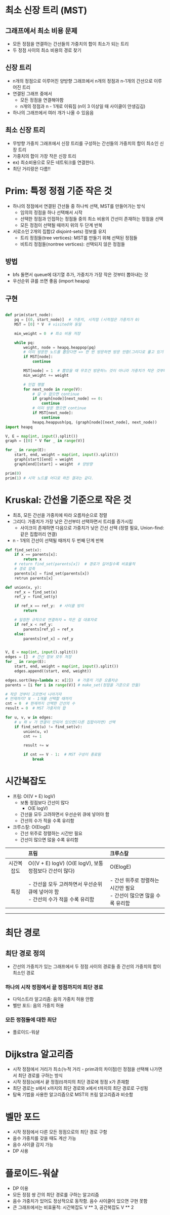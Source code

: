 # 최소 신장 트리 (MST)

## 그래프에서 최소 비용 문제

- 모든 정점을 연결하는 간선들의 가중치의 합이 최소가 되는 트리
- 두 정점 사이의 최소 비용의 경로 찾기

## 신장 트리

- n개의 정점으로 이루어진 양방향 그래프에서 n개의 정점과 n-1개의 간선으로 이루어진 트리
- 연결된 그래프 중에서
  - 모든 정점을 연결해야함
  - n개의 정점과 n - 1개로 이뤄짐 (n이 3 이상일 때 사이클이 안생김김)
- 하나의 그래프에서 여러 개가 나올 수 있음음

## 최소 신장 트리

- 무방향 가중치 그래프에서 신장 트리를 구성하는 간선들의 가중치의 합이 최소인 신장 트리
- 가중치의 합이 가장 작은 신장 트리
- ex) 최소비용으로 모든 네트워크를 연결한다.
- 최단 거리랑은 다름!!

# Prim: 특정 정점 기준 작은 것

- 하나의 정점에서 연결된 간선들 중 하나씩 선택, MST를 만들어가는 방식
  - 임의의 정점을 하나 선택해서 시작
  - 선택한 정점과 인접하는 정점들 중의 최소 비용의 간선이 존재하는 정점을 선택
  - 모든 정점이 선택될 때까지 위의 두 단계 반복
- 서로소인 2개의 집합(2 disjoint-sets) 정보를 유지
  - 트리 정점들(tree vertices): MST를 만들기 위해 선택된 정점들
  - 비트리 정점들(nontree vertices): 선택되지 않은 정점들

## 방법

- bfs 돌면서 queue에 대기열 추가, 가중치가 가장 작은 것부터 뽑아내는 것
- 우선순위 큐를 쓰면 좋음 (import heapq)

## 구현

```python

def prim(start_node):
    pq = [(0, start_node)]  # 가중치, 시작점 (시작점은 가중치가 0)
    MST = [0] * V  # visited와 동일

    min_weight = 0  # 최소 비용 저장

    while pq:
        weight, node = heapq.heappop(pq)
        # 이미 방문한 노드를 뽑았다면 => 한 번 방문하면 방문 안함(그리디로 풀고 있기 때문)
        if MST[node]:
            continue

        MST[node] = 1  # 뽑았을 때 무조건 방문하느 것이 아니라 가중치가 작은 것부터 방문하기 때문에 방문 처리를 이때 함
        min_weight += weight

        # 인접 행렬
        for next_node in range(V):
            # 갈 수 없으면 continue
            if graph[node][next_node] == 0:
                continue
            # 이미 방문 했으면 continue
            if MST[next_node]:
                continue
            heapq.heappush(pq, (graph[node][next_node], next_node))
import heapq

V, E = map(int, input().split())
graph = [[0] * V for _ in range(V)]

for _ in range(E):
    start, end, weight = map(int, input().split())
    graph[start][end] = weight
    graph[end][start] = weight  # 양방향

prim(0)
prim(1) # 시작 노드를 어디로 하든 결과는 같다.
```

# Kruskal: 간선을 기준으로 작은 것

- 최초, 모든 간선을 가중치에 따라 오름차순으로 정렬
- 그리디: 가중치가 가장 낮은 간선부터 선택하면서 트리를 증가시킴
  - 사이크이 존재하면 다음으로 가중치가 낮은 간선 선택 (정렬 필요, Union-find: 같은 집합끼리 연결)
- n - 1개의 간선이 선택될 때까지 두 번째 단계 반복

```python
def find_set(x):
    if x == parents[x]:
        return x
    # return find_set(parents[x])  # 경로가 길어질수록 비효율적
    # 경로 압축
    parents[x] = find_set(parents[x])
    retrun parents[x]

def union(x, y):
    ref_x = find_set(x)
    ref_y = find_set(y)

    if ref_x == ref_y:  # 사이클 방지
        return

    # 일정한 규칙으로 연결하자 = 작은 걸 대표자로
    if ref_x < ref_y:
        parents[ref_y] = ref_x
    else:
        parents[ref_x] = ref_y


V, E = map(int, input().split())
edges = []  # 간선 정보 모두 저장
for _ in range(E):
    start, end, weight = map(int, input().split())
    edges.append((start, end, weight))

edges.sort(key=lambda x: x[2])  # 가중치 기준 오름차순
parents = [i for i in range(V)] # make_set(정점을 기준으로 만듦)

# 작은 것부터 고르면서 나아가자
# 언제까지? N - 1개를 선택할 때까지
cnt = 0  # 현재까지 선택한 간선의 수
result = 0  # MST 가중치의 합

for u, v, w in edges:
    # u 와 v 가 연결이 안되어 있으면(다른 집합이라면) 선택
    if find_set(u) != find_set(v):
        union(u, v)
        cnt += 1

        result += w

        if cnt == V - 1:  # MST 구성이 종료됨
            break
```

# 시간복잡도

- 프림: O((V + E) logV)
  - 보통 정점보다 간선이 많다
    - O(E logV)
  - 간선을 모두 고려하면서 우선순위 큐에 넣어야 함
  - 간선의 수가 적을 수록 유리함
- 크루스칼: O(ElogE)
  - 간선 위주로 정렬하는 시간만 필요
  - 간선이 많으면 많을 수록 유리함

|            | 프림                                                                               | 크루스칼                                                               |
| :--------: | :--------------------------------------------------------------------------------- | :--------------------------------------------------------------------- |
| 시간복잡도 | O((V + E) logV) (O(E logV), 보통 정점보다 간선이 많다)                             | O(ElogE)                                                               |
|    특징    | - 간선을 모두 고려하면서 우선순위 큐에 넣어야 함<br>- 간선의 수가 적을 수록 유리함 | - 간선 위주로 정렬하는 시간만 필요<br>- 간선이 많으면 많을 수록 유리함 |

---

# 최단 경로

## 최단 경로 정의

- 간선의 가중치가 있는 그래프에서 두 정점 사이의 경로들 중 간선의 가중치의 합이 최소인 경로

### 하나의 시작 정점에서 끝 정점까지의 최단 경로

- 다익스트라 알고리즘: 음의 가중치 허용 안함
- 벨만 포드: 음의 가중치 허용

### 모든 정점들에 대한 최단

- 플로이드-워샬

# Dijkstra 알고리즘

- 시작 정점에서 거리가 최소(누적 거리 - prim과의 차이점)인 정점을 선택해 나가면서 최단 경로를 구하는 방식
- 시작 정점(s)에서 끝 정점(t)까지의 최단 경로에 정점 x가 존재함
- 최단 경로는 s에서 x까지의 최단 경로와 x에서 t까지의 최단 경로로 구성됨
- 탐욕 기법을 사용한 알고리즘으로 MST의 프림 알고리즘과 비슷함

# 벨만 포드

- 시작 정점에서 다른 모든 정점으로의 최단 경로 구함
- 음수 가중치를 갖을 때도 계산 가능
- 음수 사이클 감지 가능
- DP 사용

# 플로이드-워샬

- DP 이용
- 모든 정점 쌍 간의 최단 경로를 구하는 알고리즘
- 음수 가중치가 있어도 정상적으로 동작함. 음수 사이클이 있으면 구현 못함
- 큰 그래프에서는 비효율적: 시간복잡도 V ** 3, 공간복잡도 V ** 2
